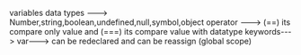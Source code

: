 variables
data types ---> Number,string,boolean,undefined,null,symbol,object
operator ---> (==) its compare only value and (===) its compare value with datatype
keywords---> 
var---> can be redeclared and can be reassign (global scope)
